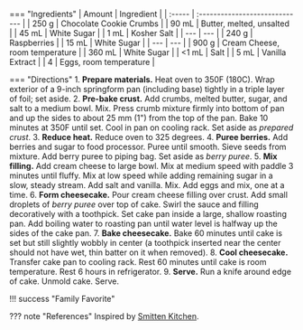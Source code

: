 === "Ingredients"
    | Amount | Ingredient                     |
    | :----- | :----------------------------- |
    | 250 g  | Chocolate Cookie Crumbs        |
    | 90 mL  | Butter, melted, unsalted       |
    | 45 mL  | White Sugar                    |
    | 1 mL   | Kosher Salt                    |
    | ---    | ---                            |
    | 240 g  | Raspberries                    |
    | 15 mL  | White Sugar                    |
    | ---    | ---                            |
    | 900 g  | Cream Cheese, room temperature |
    | 360 mL | White Sugar                    |
    | <1 mL  | Salt                           |
    | 5 mL   | Vanilla Extract                |
    | 4      | Eggs, room temperature         |

=== "Directions"
    1. **Prepare materials.** Heat oven to 350F (180C). Wrap exterior of a 9-inch springform pan (including base) tightly in a triple layer of foil; set aside.
    2. **Pre-bake crust.** Add crumbs, melted butter, sugar, and salt to a medium bowl. Mix. Press crumb mixture firmly into bottom of pan and up the sides to about 25 mm (1") from the top of the pan. Bake 10 minutes at 350F until set. Cool in pan on cooling rack. Set aside as *prepared crust*.
    3. **Reduce heat.** Reduce oven to 325 degrees.
    4. **Puree berries.** Add berries and sugar to food processor. Puree until smooth. Sieve seeds from mixture. Add berry puree to piping bag. Set aside as *berry puree*.
    5. **Mix filling.** Add cream cheese to large bowl. Mix at medium speed with paddle 3 minutes until fluffy. Mix at low speed while adding remaining sugar in a slow, steady stream. Add salt and vanilla. Mix. Add eggs and mix, one at a time.
    6. **Form cheesecake.** Pour cream cheese filling over crust. Add small droplets of *berry puree* over top of cake. Swirl the sauce and filling decoratively with a toothpick. Set cake pan inside a large, shallow roasting pan. Add boiling water to roasting pan until water level is halfway up the sides of the cake pan.
    7. **Bake cheesecake.** Bake 60 minutes until cake is set but still slightly wobbly in center (a toothpick inserted near the center should not have wet, thin batter on it when removed).
    8. **Cool cheesecake.** Transfer cake pan to cooling rack. Rest 60 minutes until cake is room temperature. Rest 6 hours in refrigerator.
    9. **Serve.** Run a knife around edge of cake. Unmold cake. Serve.


!!! success "Family Favorite"

??? note "References"
    Inspired by [Smitten Kitchen](https://smittenkitchen.com/2014/08/raspberry-swirl-cheesecake/).
